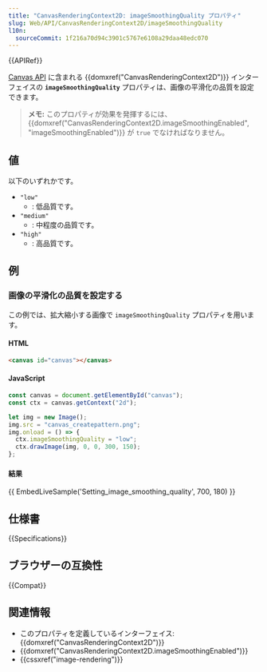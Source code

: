 ```yaml
---
title: "CanvasRenderingContext2D: imageSmoothingQuality プロパティ"
slug: Web/API/CanvasRenderingContext2D/imageSmoothingQuality
l10n:
  sourceCommit: 1f216a70d94c3901c5767e6108a29daa48edc070
---
```


{{APIRef}}

[Canvas API](/ja/docs/Web/API/Canvas_API) に含まれる {{domxref("CanvasRenderingContext2D")}} インターフェイスの **`imageSmoothingQuality`** プロパティは、画像の平滑化の品質を設定できます。

> **メモ:** このプロパティが効果を発揮するには、{{domxref("CanvasRenderingContext2D.imageSmoothingEnabled", "imageSmoothingEnabled")}} が `true` でなければなりません。

## 値

以下のいずれかです。

- `"low"`
  - : 低品質です。
- `"medium"`
  - : 中程度の品質です。
- `"high"`
  - : 高品質です。

## 例

### 画像の平滑化の品質を設定する

この例では、拡大縮小する画像で `imageSmoothingQuality` プロパティを用います。

#### HTML

```html
<canvas id="canvas"></canvas>
```

#### JavaScript

```js
const canvas = document.getElementById("canvas");
const ctx = canvas.getContext("2d");

let img = new Image();
img.src = "canvas_createpattern.png";
img.onload = () => {
  ctx.imageSmoothingQuality = "low";
  ctx.drawImage(img, 0, 0, 300, 150);
};
```

#### 結果

{{ EmbedLiveSample('Setting_image_smoothing_quality', 700, 180) }}

## 仕様書

{{Specifications}}

## ブラウザーの互換性

{{Compat}}

## 関連情報

- このプロパティを定義しているインターフェイス: {{domxref("CanvasRenderingContext2D")}}
- {{domxref("CanvasRenderingContext2D.imageSmoothingEnabled")}}
- {{cssxref("image-rendering")}}
